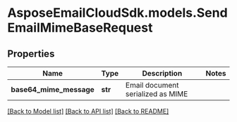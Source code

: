 # AsposeEmailCloudSdk.models.SendEmailMimeBaseRequest

## Properties
Name | Type | Description | Notes
------------ | ------------- | ------------- | -------------
**base64_mime_message** | **str** | Email document serialized as MIME | 

[[Back to Model list]](README.md#documentation-for-models) [[Back to API list]](README.md#documentation-for-api-endpoints) [[Back to README]](README.md)


